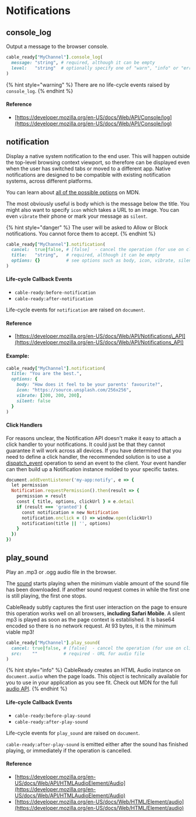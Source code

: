 # Notifications

## console\_log

Output a message to the browser console.

```ruby
cable_ready["MyChannel"].console_log(
  message: "string", # required, although it can be empty
  level:   "string"  # optionally specify one of "warn", "info" or "error"
)
```

{% hint style="warning" %}
There are no life-cycle events raised by `console_log`.
{% endhint %}

#### Reference

* [https://developer.mozilla.org/en-US/docs/Web/API/Console/log](https://developer.mozilla.org/en-US/docs/Web/API/Console/log)

## notification

Display a native system notification to the end user. This will happen outside the top-level browsing context viewport, so therefore can be displayed even when the user has switched tabs or moved to a different app. Native notifications are designed to be compatible with existing notification systems, across different platforms.

You can learn about [all of the possible options](https://developer.mozilla.org/en-US/docs/Web/API/Notification) on MDN.

The most obviously useful is body which is the message below the title. You might also want to specify `icon` which takes a URL to an image. You can even `vibrate` their phone or mark your message as `silent`.

{% hint style="danger" %}
The user will be asked to Allow or Block notifications. You cannot force them to accept.
{% endhint %}

```ruby
cable_ready["MyChannel"].notification(
  cancel:  true|false, # [false]  - cancel the operation (for use on client)
  title:   "string",   # required, although it can be empty
  options: {}          # see options such as body, icon, vibrate, silent
)
```

#### Life-cycle Callback Events

* `cable-ready:before-notification`
* `cable-ready:after-notification`

Life-cycle events for `notification` are raised on `document`.

#### Reference

* [https://developer.mozilla.org/en-US/docs/Web/API/Notifications\_API](https://developer.mozilla.org/en-US/docs/Web/API/Notifications_API)

#### Example:

```ruby
cable_ready["MyChannel"].notification(
  title: "You are the best.",
  options: {
    body: "How does it feel to be your parents' favourite?",
    icon: "https://source.unsplash.com/256x256",
    vibrate: [200, 200, 200],
    silent: false
  }
)
```

#### Click Handlers

For reasons unclear, the Notification API doesn't make it easy to attach a click handler to your notifications. It could just be that they cannot guarantee it will work across all devices. If you have determined that you need to define a click handler, the recommended solution is to use a [dispatch\_event](https://cableready.stimulusreflex.com/usage/dom-operations/event-dispatch) operation to send an event to the client. Your event handler can then build up a Notification instance molded to your specific tastes.

```ruby
document.addEventListener('my-app:notify', e => {
  let permission
  Notification.requestPermission().then(result => {
    permission = result
    const { title, options, clickUrl } = e.detail
    if (result === 'granted') {
      const notification = new Notification
      notification.onclick = () => window.open(clickUrl)
      notification(title || '', options)
    }
  })
})
```

## play\_sound

Play an .mp3 or .ogg audio file in the browser.

The [sound](https://www.dropbox.com/s/jka3a37ibbqiaqv/stimulus_reflex_sound_logo.mp3?dl=1) starts playing when the minimum viable amount of the sound file has been downloaded. If another sound request comes in while the first one is still playing, the first one stops.

CableReady subtly captures the first user interaction on the page to ensure this operation works well on all browsers, **including Safari Mobile**. A silent mp3 is played as soon as the page context is established. It is base64 encoded so there is no network request. At 93 bytes, it is the minimum viable mp3!

```ruby
cable_ready["MyChannel"].play_sound(
  cancel: true|false, # [false]  - cancel the operation (for use on client)
  src:    ""          # required - URL for audio file
)
```

{% hint style="info" %}
CableReady creates an HTML Audio instance on `document.audio` when the page loads. This object is technically available for you to use in your application as you see fit. Check out MDN for the full [audio API](https://developer.mozilla.org/en-US/docs/Web/HTML/Element/audio).
{% endhint %}

#### Life-cycle Callback Events

* `cable-ready:before-play-sound`
* `cable-ready:after-play-sound`

Life-cycle events for `play_sound` are raised on `document`.

`cable-ready:after-play-sound` is emitted either after the sound has finished playing, or immediately if the operation is cancelled.

#### Reference

* [https://developer.mozilla.org/en-US/docs/Web/API/HTMLAudioElement/Audio](https://developer.mozilla.org/en-US/docs/Web/API/HTMLAudioElement/Audio)
* [https://developer.mozilla.org/en-US/docs/Web/HTML/Element/audio](https://developer.mozilla.org/en-US/docs/Web/HTML/Element/audio)


